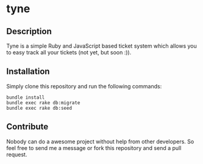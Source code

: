 # tyne

## Description

Tyne is a simple Ruby and JavaScript based ticket system which allows you to easy track all your tickets (not yet, but soon :)).

## Installation

Simply clone this repository and run the following commands:

```
bundle install
bundle exec rake db:migrate
bundle exec rake db:seed
```

## Contribute

Nobody can do a awesome project without help from other developers. So feel free to send me a message or fork this repository and send a pull request.
